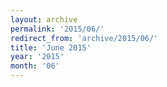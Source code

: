 ```yaml
---
layout: archive
permalink: '2015/06/'
redirect_from: 'archive/2015/06/'
title: 'June 2015'
year: '2015'
month: '06'
---
```


